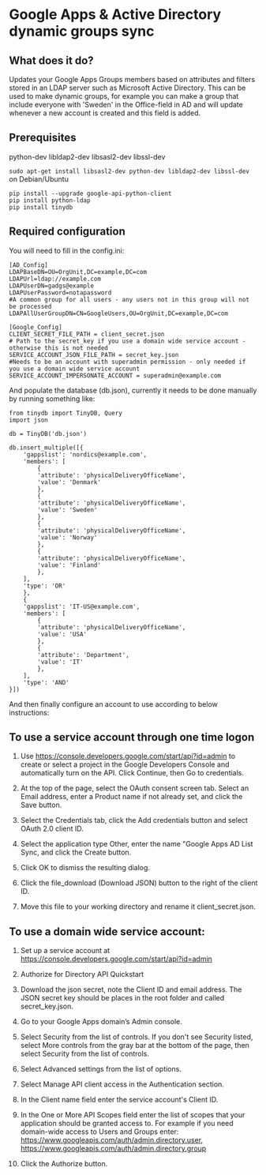 # Google Apps & Active Directory dynamic groups sync

## What does it do?

Updates your Google Apps Groups members based on attributes and filters stored in an LDAP server such as Microsoft Active Directory. This can be used to make dynamic groups, for example you can make a group that include everyone with 'Sweden' in the Office-field in AD and will update whenever a new account is created and this field is added.

## Prerequisites

python-dev
libldap2-dev
libsasl2-dev
libssl-dev

```sudo apt-get install libsasl2-dev python-dev libldap2-dev libssl-dev``` on Debian/Ubuntu

```
pip install --upgrade google-api-python-client
pip install python-ldap
pip install tinydb
```

## Required configuration

You will need to fill in the config.ini:

```
[AD_Config]
LDAPBaseDN=OU=OrgUnit,DC=example,DC=com
LDAPUrl=ldap://example.com
LDAPUserDN=gadgs@example
LDAPUserPassword=notapassword
#A common group for all users - any users not in this group will not be processed
LDAPAllUserGroupDN=CN=GoogleUsers,OU=OrgUnit,DC=example,DC=com

[Google_Config]
CLIENT_SECRET_FILE_PATH = client_secret.json
# Path to the secret_key if you use a domain wide service account - otherwise this is not needed
SERVICE_ACCOUNT_JSON_FILE_PATH = secret_key.json
#Needs to be an account with superadmin permission - only needed if you use a domain wide service account
SERVICE_ACCOUNT_IMPERSONATE_ACCOUNT = superadmin@example.com
```

And populate the database (db.json), currently it needs to be done manually by running something like:
```
from tinydb import TinyDB, Query
import json

db = TinyDB('db.json')

db.insert_multiple([{
    'gappslist': 'nordics@example.com',
    'members': [
    	{
        'attribute': 'physicalDeliveryOfficeName',
        'value': 'Denmark'
        },
        {
        'attribute': 'physicalDeliveryOfficeName',
        'value': 'Sweden'
        },
        {
        'attribute': 'physicalDeliveryOfficeName',
        'value': 'Norway'
        },
        {
        'attribute': 'physicalDeliveryOfficeName',
        'value': 'Finland'
        },
    ],
    'type': 'OR'
    },
    {
    'gappslist': 'IT-US@example.com',
    'members': [
    	{
        'attribute': 'physicalDeliveryOfficeName',
        'value': 'USA'
        },
        {
        'attribute': 'Department',
        'value': 'IT'
        },
    ],
    'type': 'AND'
}])
```

And then finally configure an account to use according to below instructions:

## To use a service account through one time logon

1. Use https://console.developers.google.com/start/api?id=admin to create or select a project in the Google Developers Console and automatically turn on the API. Click Continue, then Go to credentials.

2. At the top of the page, select the OAuth consent screen tab. Select an Email address, enter a Product name if not already set, and click the Save button.

3. Select the Credentials tab, click the Add credentials button and select OAuth 2.0 client ID.

4. Select the application type Other, enter the name "Google Apps AD List Sync, and click the Create button.

5. Click OK to dismiss the resulting dialog.

6. Click the file_download (Download JSON) button to the right of the client ID.

7. Move this file to your working directory and rename it client_secret.json.



## To use a domain wide service account: 

1. Set up a service account at https://console.developers.google.com/start/api?id=admin

2. Authorize for Directory API Quickstart

3. Download the json secret, note the Client ID and email address. The JSON secret key should be places in the root folder and called secret_key.json.

4. Go to your Google Apps domain’s Admin console.

5. Select Security from the list of controls. If you don't see Security listed, select More controls from the gray bar at the bottom of the page, then select Security from the list of controls.

6. Select Advanced settings from the list of options.

7. Select Manage API client access in the Authentication section.

8. In the Client name field enter the service account's Client ID.

9. In the One or More API Scopes field enter the list of scopes that your application should be granted access to. For example if you need domain-wide access to Users and Groups enter: https://www.googleapis.com/auth/admin.directory.user, https://www.googleapis.com/auth/admin.directory.group

10. Click the Authorize button.